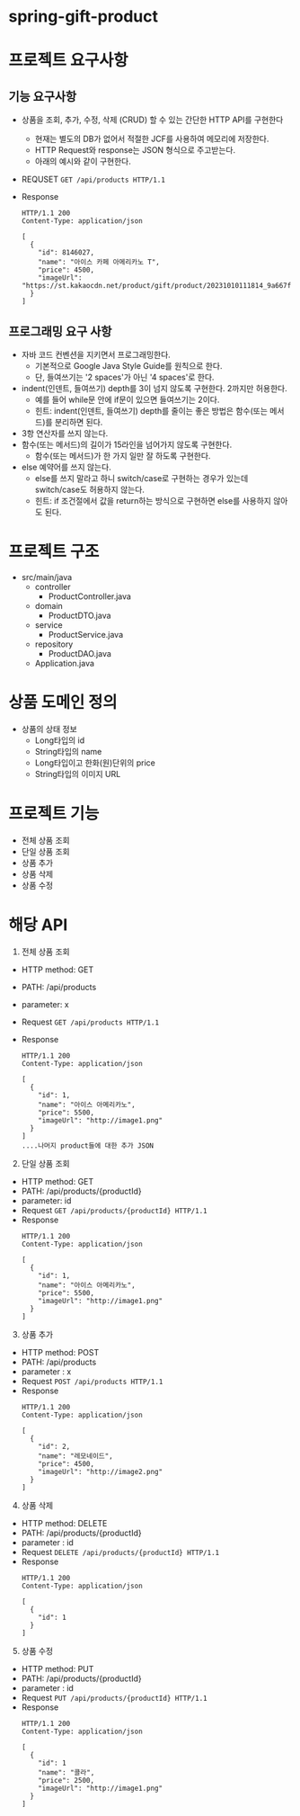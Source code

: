 # spring-gift-product

# 프로젝트 요구사항

## 기능 요구사항

- 상품을 조회, 추가, 수정, 삭제 (CRUD) 할 수 있는 간단한 HTTP API를 구현한다
  - 현재는 별도의 DB가 없어서 적절한 JCF를 사용하여 메모리에 저장한다.
  - HTTP Request와 response는 JSON 형식으로 주고받는다.
  - 아래의 예시와 같이 구현한다.

- REQUSET
```GET /api/products HTTP/1.1```
- Response
    ```
    HTTP/1.1 200 
    Content-Type: application/json
    
    [
      {
        "id": 8146027,
        "name": "아이스 카페 아메리카노 T",
        "price": 4500,
        "imageUrl": "https://st.kakaocdn.net/product/gift/product/20231010111814_9a667f9eccc943648797925498bdd8a3.jpg"
      }
    ]
    ```

## 프로그래밍 요구 사항
- 자바 코드 컨벤션을 지키면서 프로그래밍한다.
  - 기본적으로 Google Java Style Guide를 원칙으로 한다.
  - 단, 들여쓰기는 '2 spaces'가 아닌 '4 spaces'로 한다.
- indent(인덴트, 들여쓰기) depth를 3이 넘지 않도록 구현한다. 2까지만 허용한다.
  - 예를 들어 while문 안에 if문이 있으면 들여쓰기는 2이다.
  - 힌트: indent(인덴트, 들여쓰기) depth를 줄이는 좋은 방법은 함수(또는 메서드)를 분리하면 된다.
- 3항 연산자를 쓰지 않는다.
- 함수(또는 메서드)의 길이가 15라인을 넘어가지 않도록 구현한다.
  - 함수(또는 메서드)가 한 가지 일만 잘 하도록 구현한다.
- else 예약어를 쓰지 않는다.
  - else를 쓰지 말라고 하니 switch/case로 구현하는 경우가 있는데 switch/case도 허용하지 않는다.
  - 힌트: if 조건절에서 값을 return하는 방식으로 구현하면 else를 사용하지 않아도 된다.

# 프로젝트 구조
- src/main/java
  - controller
    - ProductController.java
  - domain
    - ProductDTO.java
  - service
    - ProductService.java
  - repository
    - ProductDAO.java
  - Application.java

# 상품 도메인 정의

- 상품의 상태 정보
  - Long타입의 id
  - String타입의 name
  - Long타입이고 한화(원)단위의 price
  - String타입의 이미지 URL


# 프로젝트 기능

- 전체 상품 조회
- 단일 상품 조회
- 상품 추가
- 상품 삭제
- 상품 수정

# 해당 API

1. 전체 상품 조회
- HTTP method: GET
- PATH: /api/products
- parameter: x

- Request
  ```GET /api/products HTTP/1.1```
- Response
    ```
    HTTP/1.1 200 
    Content-Type: application/json
    
    [
      {
        "id": 1,
        "name": "아이스 아메리카노",
        "price": 5500,
        "imageUrl": "http://image1.png"
      }
    ]
    ....나머지 product들에 대한 추가 JSON
    ```
2. 단일 상품 조회
- HTTP method: GET
- PATH: /api/products/{productId}
- parameter: id
- Request
  ```GET /api/products/{productId} HTTP/1.1```
- Response
    ```
    HTTP/1.1 200 
    Content-Type: application/json
    
    [
      {
        "id": 1,
        "name": "아이스 아메리카노",
        "price": 5500,
        "imageUrl": "http://image1.png"
      }
    ]
    ```

3. 상품 추가
- HTTP method: POST
- PATH: /api/products
- parameter : x
- Request
  ```POST /api/products HTTP/1.1```
- Response
    ```
    HTTP/1.1 200 
    Content-Type: application/json
    
    [
      {
        "id": 2,
        "name": "레모네이드",
        "price": 4500,
        "imageUrl": "http://image2.png"
      }
    ]
    ```
4. 상품 삭제
- HTTP method: DELETE
- PATH: /api/products/{productId}
- parameter : id
- Request
  ```DELETE /api/products/{productId} HTTP/1.1```
- Response
    ```
    HTTP/1.1 200 
    Content-Type: application/json
    
    [
      {
        "id": 1
      }
    ]
    ```
5. 상품 수정
- HTTP method: PUT
- PATH: /api/products/{productId}
- parameter : id
- Request
  ```PUT /api/products/{productId} HTTP/1.1```
- Response
    ```
    HTTP/1.1 200 
    Content-Type: application/json
    
    [
      {
        "id": 1
        "name": "콜라",
        "price": 2500,
        "imageUrl": "http://image1.png"
      }
    ]
    ```
